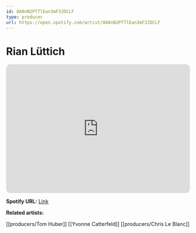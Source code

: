 ```yaml
---
id: 0A8nN2Pf7lEan3mF3JDCLF
type: producer
url: https://open.spotify.com/artist/0A8nN2Pf7lEan3mF3JDCLF
---
```

# Rian Lüttich

<iframe style="border-radius:12px" src="https://open.spotify.com/embed/artist/0A8nN2Pf7lEan3mF3JDCLF" width="100%" height="352" frameBorder="0" allowfullscreen="" allow="autoplay; clipboard-write; encrypted-media; fullscreen; picture-in-picture" loading="lazy"></iframe>

**Spotify URL:** [Link](https://open.spotify.com/artist/0A8nN2Pf7lEan3mF3JDCLF)

**Related artists:**

[[producers/Tom Huber]]
[[Yvonne Catterfeld]]
[[producers/Chris Le Blanc]]
